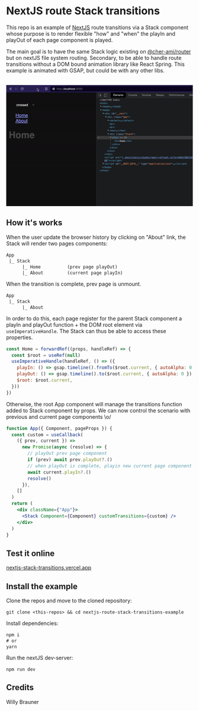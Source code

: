 # NextJS route Stack transitions

This repo is an example of [NextJS](https://nextjs.org/) route transitions via a Stack component
whose purpose is to render flexible "how" and "when" the playIn and playOut of each
page component is played.

The main goal is to have the same Stack logic existing
on [@cher-ami/router](https://github.com/cher-ami/router)
but on nextJS file system routing. Secondary, to be able to handle route transitions
without a DOM bound animation library like React Spring. This example is
animated with GSAP, but could be with any other libs.

<br>
<img alt="screen" src="./screen.gif">
<br>


## How it's works

When the user update the browser history by clicking on "About" link, the Stack
will render two pages components:

```
App
 |_ Stack
      |_ Home          (prev page playOut)
      |_ About         (current page playIn)
```

When the transition is complete, prev page is unmount.

```
App
 |_ Stack
      |_ About
```

In order to do this, each page register for the parent Stack component a playIn and playOut
function + the DOM root element via `useImperativeHandle`. The Stack can thus be able to access
these properties.

```jsx
const Home = forwardRef((props, handleRef) => {
  const $root = useRef(null)
  useImperativeHandle(handleRef, () => ({
    playIn: () => gsap.timeline().fromTo($root.current, { autoAlpha: 0 }, { autoAlpha: 1 }),
    playOut: () => gsap.timeline().to($root.current, { autoAlpha: 0 }),
    $root: $root.current,
  }))
})
```

Otherwise, the root App component will manage the transitions function added to Stack component by props.
We can now control the scenario with previous and current page components \o/

```jsx
function App({ Component, pageProps }) {
  const custom = useCallback(
    ({ prev, current }) =>
      new Promise(async (resolve) => {
        // playOut prev page component
        if (prev) await prev.playOut?.()
        // when playOut is complete, playin new current page component
        await current.playIn?.()
        resolve()
      }),
    []
  )
  return (
    <div className={"App"}>
      <Stack Component={Component} customTransitions={custom} />
    </div>
  )
}
```

## Test it online

[nextjs-stack-transitions.vercel.app](https://nextjs-stack-transitions-dpbcjaqqi-willybrauner.vercel.app)

## Install the example

Clone the repos and move to the cloned repository:

```shell
git clone <this-repos> && cd nextjs-route-stack-transitions-example
```

Install dependencies:

```shell
npm i
# or
yarn
```

Run the nextJS dev-server:

```shell
npm run dev
```

## Credits

Willy Brauner
